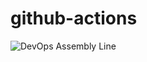 # github-actions

![DevOps Assembly Line](https://devops.com/wp-content/uploads/2017/08/CIpci2.png)
